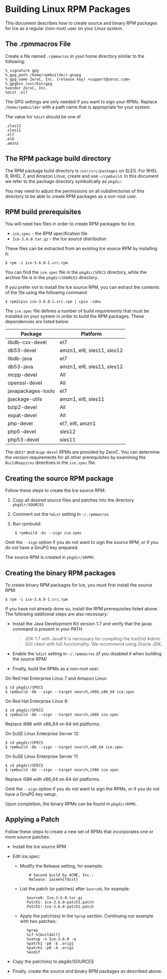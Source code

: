 # Building Linux RPM Packages

This document describes how to create source and binary RPM packages for Ice as a regular (non-root) user on your Linux system.

## The .rpmmacros File

Create a file named ```.rpmmacros``` in your home directory similar to the following:

    %_signature gpg
    %_gpg_path /home/rpmbuilder/.gnupg
    %_gpg_name ZeroC, Inc. (release key) <support@zeroc.com>
    %_gpgbin /usr/bin/gpg
    %vendor ZeroC, Inc.
    %dist .el7

The GPG settings are only needed if you want to sign your RPMs. Replace ```/home/rpmbuilder``` with a path name that is appropriate for your system.

The value for ```%dist``` should be one of

    .sles12
    .sles11
    .el7
    .el6
    .amzn1

## The RPM package build directory

The RPM package build directory is ```/usr/src/packages``` on SLES. For RHEL 6, RHEL 7, and Amazon Linux, create and use ```~/rpmbuild```. In this document we refer to the package directory symbolically as ```pkgdir```.

You may need to adjust the permissions on all subdirectories of this directory to be able to create RPM packages as a non-root user.

## RPM build prerequisites

You will need two files in order to create RPM packages for Ice:

- ```ice.spec``` - the RPM specification file
- ```Ice-3.6.0.tar.gz``` - the Ice source distribution

These files can be extracted from an existing Ice source RPM by installing it:

    $ rpm -i ice-3.6.0-1.src.rpm

You can find the ```ice.spec``` file in the ```pkgdir/SPECS``` directory, while the archive file is in the ```pkgdir/SOURCES``` directory.

If you prefer not to install the Ice source RPM, you can extract the contents of the file using the following command:

    $ rpm2cpio ice-3.6.0-1.src.rpm | cpio -idmv

The ```ice.spec``` file defines a number of build requirements that must be installed on your system in order to build the RPM packages. These dependencies are listed below:

| Package | Platform |
|----------|-------------|
| libdb-cxx-devel | el7 |
| db53-devel | amzn1, el6, sles11, sles12 |
| libdb-java | el7 |
| db53-java | amzn1, el6, sles11, sles12 |
| mcpp-devel | All |
| openssl-devel | All |
| javapackages-tools | el7 |
| jpackage-utils | amzn1, el6, sles11 |
| bzip2-devel | All |
| expat-devel | All |
| php-devel | el7, el6, amzn1 |
| php5-devel | sles12 |
| php53-devel | sles11 |

The ```db53*``` and ```mcpp-devel``` RPMs are provided by ZeroC. You can determine the version requirements for all other prerequisites by examining the ```BuildRequires``` directives in the ```ice.spec``` file.

## Creating the source RPM package

Follow these steps to create the Ice source RPM:

1. Copy all desired source files and patches into the directory ```pkgdir/SOURCES```
1. Comment out the ```%dist``` setting in ```~/.rpmmacros```
1. Run rpmbuild:

        $ rpmbuild -bs --sign ice.spec

Omit the ```--sign``` option if you do not want to sign the source RPM, or if you do not have a GnuPG key prepared.

The source RPM is created in ```pkgdir/SRPMS```.

## Creating the binary RPM packages

To create binary RPM packages for Ice, you must first install the source RPM:

    $ rpm -i ice-3.6.0-1.src.rpm

If you have not already done so, install the RPM prerequisites listed above. The following additional steps are also necessary:

- Install the Java Development Kit version 1.7 and verify that the javac command is present in your PATH
   > JDK 1.7 with JavaFX is necessary for compiling the IceGrid Admin GUI client with full functionality. We recommend using Oracle JDK.

- Enable the ```%dist``` setting in ```~/.rpmmacros``` (if you disabled it when building the source RPM)
- Finally, build the RPMs as a non-root user.

On Red Hat Enterprise Linux 7 and Amazon Linux:

    $ cd pkgdir/SPECS
    $ rpmbuild -bb --sign --target noarch,i686,x86_64 ice.spec

On Red Hat Enterprise Linux 6:

    $ cd pkgdir/SPECS
    $ rpmbuild -bb --sign --target noarch,i686 ice.spec

Replace i686 with x86_64 on 64-bit platforms.

On SuSE Linux Enterprise Server 12:

    $ cd pkgdir/SPECS
    $ rpmbuild -bb --sign --target noarch,x86_64 ice.spec

On SuSE Linux Enterprise Server 11:

    $ cd pkgdir/SPECS
    $ rpmbuild -bb --sign --target noarch,i586 ice.spec

Replace i586 with x86_64 on 64-bit platforms.

Omit the ```--sign``` option if you do not want to sign the RPMs, or if you do not have a GnuPG key setup.

Upon completion, the binary RPMs can be found in ```pkgdir/RPMS```.

## Applying a Patch

Follow these steps to create a new set of RPMs that incorporates one or more source patches:

- Install the Ice source RPM
- Edit ice.spec:
   - Modify the Release setting, for example:

             # Second build by ACME, Inc.:
             Release: 2acme%{?dist}

    - List the patch (or patches) after ````Source0````, for example:

             Source0: Ice-3.6.0.tar.gz
             Patch1: Ice-3.6.0-patch1.patch
             Patch2: Ice-3.6.0-patch2.patch

    - Apply the patch(es) in the ```%prep``` section. Continuing our example with two patches:

             %prep
             %if %{buildall}
             %setup -n Ice-3.6.0 -q
             %patch1 -p0 -b .orig1
             %patch2 -p0 -b .orig2
             %endif

- Copy the patch(es) to pkgdir/SOURCES

- Finally, create the source and binary RPM packages as described above.
